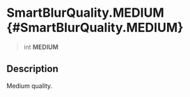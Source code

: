 SmartBlurQuality.MEDIUM {#SmartBlurQuality.MEDIUM}
=======================

> int **MEDIUM**

Description
-----------

Medium quality.
